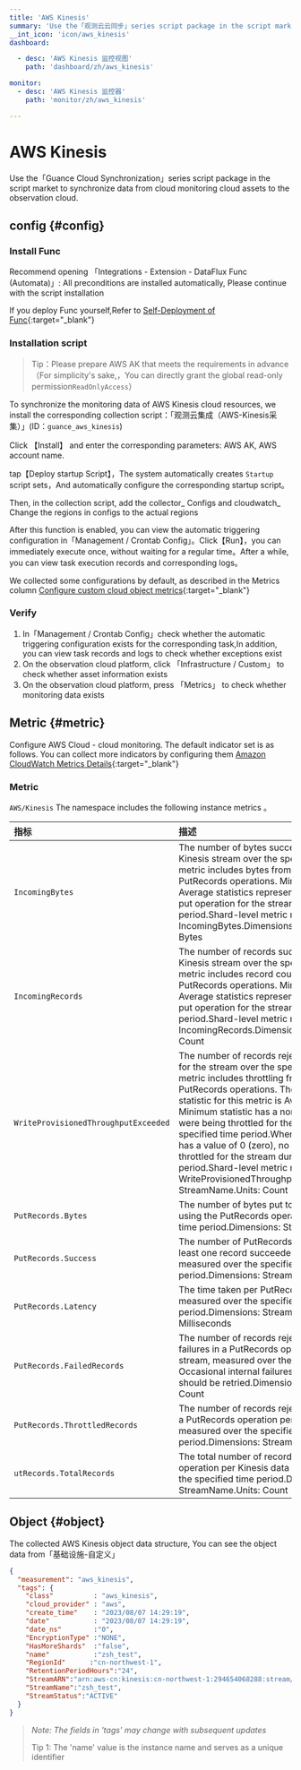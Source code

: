```yaml
---
title: 'AWS Kinesis'
summary: 'Use the「观测云云同步」series script package in the script market to synchronize data from cloud monitoring cloud assets to the observation cloud.'
__int_icon: 'icon/aws_kinesis'
dashboard:

  - desc: 'AWS Kinesis 监控视图'
    path: 'dashboard/zh/aws_kinesis'

monitor:
  - desc: 'AWS Kinesis 监控器'
    path: 'monitor/zh/aws_kinesis'

---
```



<!-- markdownlint-disable MD025 -->
# AWS Kinesis
<!-- markdownlint-enable -->

Use the「Guance Cloud Synchronization」series script package in the script market to synchronize data from cloud monitoring cloud assets to the observation cloud.


## config {#config}

### Install Func

Recommend opening 「Integrations - Extension - DataFlux Func (Automata)」: All preconditions are installed automatically, Please continue with the script installation

If you deploy Func yourself,Refer to [Self-Deployment of Func](https://func.guance.com/doc/script-market-guance-integration/){:target="_blank"}

### Installation script

> Tip：Please prepare AWS AK that meets the requirements in advance（For simplicity's sake,，You can directly grant the global read-only permission`ReadOnlyAccess`）

To synchronize the monitoring data of AWS Kinesis cloud resources, we install the corresponding collection script：「观测云集成（AWS-Kinesis采集）」(ID：`guance_aws_kinesis`)

Click 【Install】 and enter the corresponding parameters: AWS AK, AWS account name.

tap【Deploy startup Script】，The system automatically creates `Startup` script sets，And automatically configure the corresponding startup script。

Then, in the collection script, add the collector_ Configs and cloudwatch_ Change the regions in configs to the actual regions

After this function is enabled, you can view the automatic triggering configuration in「Management / Crontab Config」。Click【Run】，you can immediately execute once, without waiting for a regular time。After a while, you can view task execution records and corresponding logs。

We collected some configurations by default, as described in the Metrics column [Configure custom cloud object metrics](https://func.guance.com/doc/script-market-guance-aws-kinesis/){:target="_blank"}


### Verify

1. In「Management / Crontab Config」check whether the automatic triggering configuration exists for the corresponding task,In addition, you can view task records and logs to check whether exceptions exist
2. On the observation cloud platform, click 「Infrastructure / Custom」 to check whether asset information exists
3. On the observation cloud platform, press 「Metrics」 to check whether monitoring data exists

## Metric {#metric}
Configure AWS Cloud - cloud monitoring. The default indicator set is as follows. You can collect more indicators by configuring them [Amazon CloudWatch Metrics Details](https://docs.aws.amazon.com/streams/latest/dev/monitoring-with-cloudwatch.html){:target="_blank"}

### Metric

`AWS/Kinesis` The namespace includes the following instance metrics 。

| 指标                                   | 描述                                                                                                                                                                                                                                                                                                                                                                             |
|:-------------------------------------|:-------------------------------------------------------------------------------------------------------------------------------------------------------------------------------------------------------------------------------------------------------------------------------------------------------------------------------------------------------------------------------|
| `IncomingBytes`                      | The number of bytes successfully put to the Kinesis stream over the specified time period. This metric includes bytes from PutRecord and PutRecords operations. Minimum, Maximum, and Average statistics represent the bytes in a single put operation for the stream in the specified time period.Shard-level metric name: IncomingBytes.Dimensions: StreamName.Units: Bytes  |
| `IncomingRecords`                    | The number of records successfully put to the Kinesis stream over the specified time period. This metric includes record counts from PutRecord and PutRecords operations. Minimum, Maximum, and Average statistics represent the records in a single put operation for the stream in the specified time period.Shard-level metric name: IncomingRecords.Dimensions: StreamName.Units: Count      |
| `WriteProvisionedThroughputExceeded` | The number of records rejected due to throttling for the stream over the specified time period. This metric includes throttling from PutRecord and PutRecords operations. The most commonly used statistic for this metric is Average.When the Minimum statistic has a non-zero value, records were being throttled for the stream during the specified time period.When the Maximum statistic has a value of 0 (zero), no records were being throttled for the stream during the specified time period.Shard-level metric name: WriteProvisionedThroughputExceeded.Dimensions: StreamName.Units: Count |
| `PutRecords.Bytes`                   | The number of bytes put to the Kinesis stream using the PutRecords operation over the specified time period.Dimensions: StreamName.Units: Bytes                                          |
| `PutRecords.Success`                 | The number of PutRecords operations where at least one record succeeded, per Kinesis stream, measured over the specified time period.Dimensions: StreamName.Units: Count                                                                                                                                                                                                                                                       |
| `PutRecords.Latency`                 | The time taken per PutRecords operation, measured over the specified time period.Dimensions: StreamName.Units: Milliseconds                                                                                                                                                                                                                                                                                                                          |
| `PutRecords.FailedRecords`           | The number of records rejected due to internal failures in a PutRecords operation per Kinesis data stream, measured over the specified time period. Occasional internal failures are to be expected and should be retried.Dimensions: StreamName.Units: Count                                                                                                                                                                                                                                                                           |
| `PutRecords.ThrottledRecords`        | The number of records rejected due to throttling in a PutRecords operation per Kinesis data stream, measured over the specified time period.Dimensions: StreamName.Units: Count                                                                                                                                                                                                                                                                                                  |
| `utRecords.TotalRecords`             | The total number of records sent in a PutRecords operation per Kinesis data stream, measured over the specified time period.Dimensions: StreamName.Units: Count                                                                                                                                                                                                                                                                                                                     |
## Object {#object}

The collected AWS Kinesis object data structure, You can see the object data from「基础设施-自定义」

```json
{
  "measurement": "aws_kinesis",
  "tags": {
    "class"          : "aws_kinesis",
    "cloud_provider" : "aws",
    "create_time"    : "2023/08/07 14:29:19",
    "date"           : "2023/08/07 14:29:19",
    "date_ns"        :"0",
    "EncryptionType" :"NONE",
    "HasMoreShards"  :"false",
    "name"           :"zsh_test",
    "RegionId"      :"cn-northwest-1",
    "RetentionPeriodHours":"24",
    "StreamARN":"arn:aws-cn:kinesis:cn-northwest-1:294654068288:stream/zsh_test",
    "StreamName":"zsh_test",
    "StreamStatus":"ACTIVE"
  }
}
```

> *Note: The fields in 'tags' may change with subsequent updates*
>
> Tip 1: The 'name' value is the instance name and serves as a unique identifier
